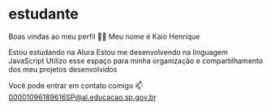 # estudante
Boas vindas ao meu perfil 💙💙
Meu nome é Kaio Henrique

Estou estudando na Alura
Estou me desenvolvendo na linguagem JavaScript
Utilizo esse espaço para minha organização e compartilhamento dos meu projetos desenvolvidos

Você pode entrar em contato comigo 📫
00001096189616SP@al.educacao.sp.gov.br
